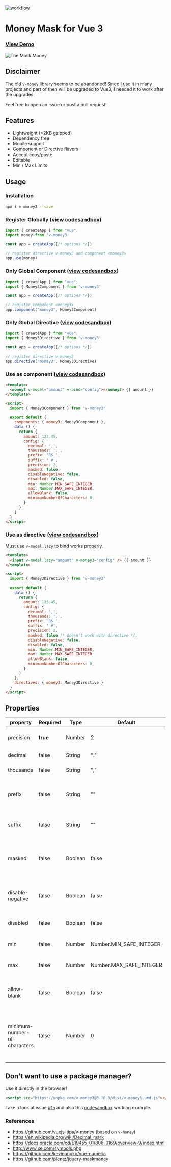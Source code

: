 ![workflow](https://github.com/jonathanpmartins/v-money3/actions/workflows/main.yml/badge.svg)

# Money Mask for Vue 3

### [View Demo](https://jonathanpmartins.github.io/v-money3/example/)

![The Mask Money](https://cdn-images-1.medium.com/max/600/1*Rpc289FpghuHrnzyVpOUig.gif)

## Disclaimer

The old [`v-money`](https://github.com/vuejs-tips/v-money) library seems to be abandoned! Since I use it in many projects and part of then will be upgraded to Vue3, I needed it to work after the upgrades.

Feel free to open an issue or post a pull request!

## Features

- Lightweight (<2KB gzipped)
- Dependency free
- Mobile support
- Component or Directive flavors
- Accept copy/paste
- Editable
- Min / Max Limits

## Usage

### Installation

```bash
npm i v-money3 --save
```


### Register Globally ([view codesandbox](https://codesandbox.io/s/v-money3-global-registering-lv1jv?file=/src/main.js))

```js
import { createApp } from "vue";
import money from 'v-money3'

const app = createApp({/* options */})

// register directive v-money3 and component <money3>
app.use(money)
```

### Only Global Component ([view codesandbox](https://codesandbox.io/s/v-money3-global-registering-only-component-dibmu?file=/src/main.js))

```js
import { createApp } from "vue";
import { Money3Component } from 'v-money3'

const app = createApp({/* options */})

// register component <money3>
app.component("money3", Money3Component)
```

### Only Global Directive ([view codesandbox](https://codesandbox.io/s/v-money3-global-registering-only-directive-3n638?file=/src/main.js))

```js
import { createApp } from "vue";
import { Money3Directive } from 'v-money3'

const app = createApp({/* options */})

// register directive v-money3
app.directive('money3', Money3Directive)
```

### Use as component ([view codesandbox](https://codesandbox.io/s/v-money3-use-as-component-oqdc6?file=/src/App.vue))

```html
<template>
  <money3 v-model="amount" v-bind="config"></money3> {{ amount }}
</template>

<script>
  import { Money3Component } from 'v-money3'

  export default {
    components: { money3: Money3Component },
    data () {
      return {
        amount: 123.45,
        config: {
          decimal: ',',
          thousands: '.',
          prefix: 'R$ ',
          suffix: ' #',
          precision: 2,
          masked: false,
          disableNegative: false,
          disabled: false,
          min: Number.MIN_SAFE_INTEGER,
          max: Number.MAX_SAFE_INTEGER,
          allowBlank: false,
          minimumNumberOfCharacters: 0,
        }
      }
    }
  }
</script>
```

### Use as directive ([view codesandbox](https://codesandbox.io/s/v-money3-use-as-directive-e7ror?file=/src/App.vue))
Must use `v-model.lazy` to bind works properly.
```html
<template>
  <input v-model.lazy="amount" v-money3="config" /> {{ amount }}
</template>

<script>
  import { Money3Directive } from 'v-money3'

  export default {
    data () {
      return {
        amount: 123.45,
        config: {
          decimal: ',',
          thousands: '.',
          prefix: 'R$ ',
          suffix: ' #',
          precision: 2,
          masked: false /* doesn't work with directive */,
          disableNegative: false,
          disabled: false,
          min: Number.MIN_SAFE_INTEGER,
          max: Number.MAX_SAFE_INTEGER,
          allowBlank: false,
          minimumNumberOfCharacters: 0,
        }
      }
    },
    directives: { money3: Money3Directive }
  }
</script>
```

## Properties

| property  | Required | Type    | Default | Description                                             |
|-----------|----------|---------|---------|---------------------------------------------------------|
| precision | **true** | Number  | 2       | How many decimal places                                 |
| decimal   | false    | String  | "."     | Decimal separator                                       |
| thousands | false    | String  | ","     | Thousands separator                                     |
| prefix    | false    | String  | ""      | Currency symbol followed by a Space, like "R$ "         |
| suffix    | false    | String  | ""      | Percentage for example: " %"                            |
| masked    | false    | Boolean | false   | If the component output should include the mask or not  |
| disable-negative | false | Boolean | false | Component does not allow negative values              |
| disabled  | false    | Boolean | false   | Disable the inner input tag                             |
| min       | false    | Number  | Number.MIN_SAFE_INTEGER | The min value allowed                   |
| max       | false    | Number  | Number.MAX_SAFE_INTEGER | The max value allowed                   |
| allow-blank | false  | Boolean | false   | If the field can start blank and be cleared out by user |
| minimum-number-of-characters | false | Number | 0 | The minimum number of characters that the mask should show |

## Don't want to use a package manager?

Use it directly in the browser! 

```html
<script src="https://unpkg.com/v-money3@3.10.3/dist/v-money3.umd.js"></script>
```

Take a look at issue [#15](https://github.com/jonathanpmartins/v-money3/issues/15#issuecomment-830988807) and also this [codesandbox](https://codesandbox.io/s/mystifying-paper-bpfyn?file=/index.html) working example. 

### References

- https://github.com/vuejs-tips/v-money (based on `v-money`)
- https://en.wikipedia.org/wiki/Decimal_mark
- https://docs.oracle.com/cd/E19455-01/806-0169/overview-9/index.html
- http://www.xe.com/symbols.php
- https://github.com/kevinongko/vue-numeric
- https://github.com/plentz/jquery-maskmoney
